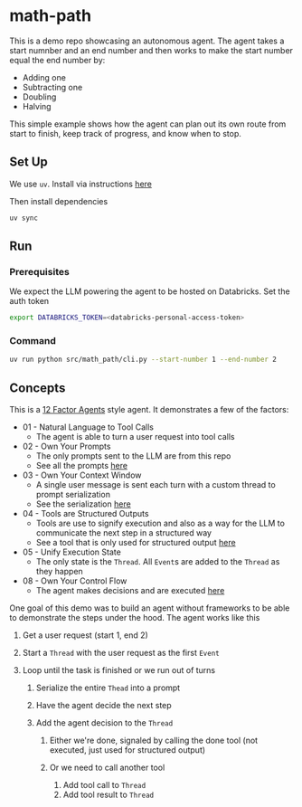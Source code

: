 # math-path

This is a demo repo showcasing an autonomous agent.
The agent takes a start numnber and an end number and then works to make the start number equal the end number by:

 - Adding one
 - Subtracting one
 - Doubling
 - Halving

This simple example shows how the agent can plan out its own route from start to finish, keep track of progress, and know when to stop.

## Set Up

We use `uv`. Install via instructions [here](https://docs.astral.sh/uv/getting-started/installation/)

Then install dependencies

```bash
uv sync
```

## Run

### Prerequisites

We expect the LLM powering the agent to be hosted on Databricks. Set the auth token

```bash
export DATABRICKS_TOKEN=<databricks-personal-access-token>
```

### Command

```bash
uv run python src/math_path/cli.py --start-number 1 --end-number 2
```

## Concepts

This is a [12 Factor Agents](https://github.com/humanlayer/12-factor-agents/) style agent.
It demonstrates a few of the factors:

- 01 - Natural Language to Tool Calls
  - The agent is able to turn a user request into tool calls
- 02 - Own Your Prompts
  - The only prompts sent to the LLM are from this repo
  - See all the prompts [here](./src/math_path/prompts/)
- 03 - Own Your Context Window
  - A single user message is sent each turn with a custom thread to prompt serialization
  - See the serialization [here](./src/math_path/prompts/from_thread.py)
- 04 - Tools are Structured Outputs
  - Tools are use to signify execution and also as a way for the LLM to communicate the next step in a structured way
  - See a tool that is only used for structured output [here](./src/math_path/tools/next_step.py)
- 05 - Unify Execution State
  - The only state is the `Thread`. All `Event`s are added to the `Thread` as they happen
- 08 - Own Your Control Flow
  - The agent makes decisions and are executed [here](./src/math_path/agent.py#L63)

One goal of this demo was to build an agent without frameworks to be able to demonstrate the steps under the hood. The agent works like this

1. Get a user request (start 1, end 2)
2. Start a `Thread` with the user request as the first `Event`
3. Loop until the task is finished or we run out of turns
   
    1. Serialize the entire `Thead` into a prompt
    2. Have the agent decide the next step
    3. Add the agent decision to the `Thread`

        1. Either we're done, signaled by calling the done tool (not executed, just used for structured output)
        2. Or we need to call another tool

            1. Add tool call to `Thread`
            2. Add tool result to `Thread`

